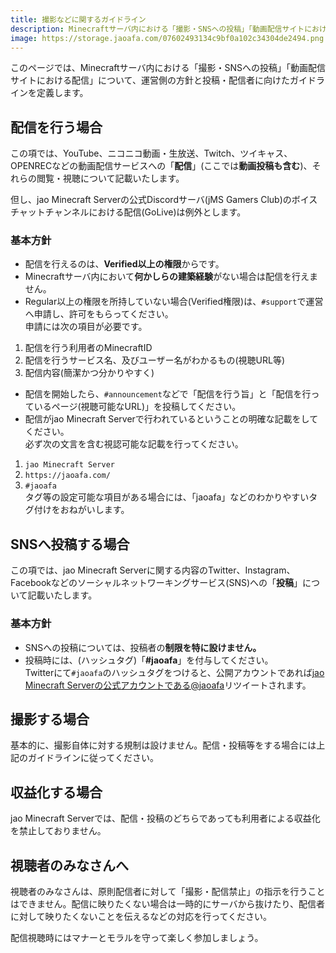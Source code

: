 ```yaml
---
title: 撮影などに関するガイドライン
description: Minecraftサーバ内における「撮影・SNSへの投稿」「動画配信サイトにおける配信」について、運営側の方針と投稿・配信者に向けたガイドラインを定義します。
image: https://storage.jaoafa.com/07602493134c9bf0a102c34304de2494.png
---
```

このページでは、Minecraftサーバ内における「撮影・SNSへの投稿」「動画配信サイトにおける配信」について、運営側の方針と投稿・配信者に向けたガイドラインを定義します。

## 配信を行う場合

この項では、YouTube、ニコニコ動画・生放送、Twitch、ツイキャス、OPENRECなどの動画配信サービスへの「**配信**」(ここでは**動画投稿も含む**)、それらの閲覧・視聴について記載いたします。

但し、jao Minecraft Serverの公式Discordサーバ(jMS Gamers Club)のボイスチャットチャンネルにおける配信(GoLive)は例外とします。

### 基本方針

- 配信を行えるのは、**Verified以上の権限**からです。
- Minecraftサーバ内において**何かしらの建築経験**がない場合は配信を行えません。
- Regular以上の権限を所持していない場合(Verified権限)は、`#support`で運営へ申請し、許可をもらってください。  
申請には次の項目が必要です。

1. 配信を行う利用者のMinecraftID
2. 配信を行うサービス名、及びユーザー名がわかるもの(視聴URL等)
3. 配信内容(簡潔かつ分かりやすく)

- 配信を開始したら、`#announcement`などで「配信を行う旨」と「配信を行っているページ(視聴可能なURL)」を投稿してください。
- 配信がjao Minecraft Serverで行われているということの明確な記載をしてください。  
必ず次の文言を含む視認可能な記載を行ってください。

1. `jao Minecraft Server`
2. `https://jaoafa.com/`
3. `#jaoafa`  
タグ等の設定可能な項目がある場合には、「jaoafa」などのわかりやすいタグ付けをおねがいします。

## SNSへ投稿する場合

この項では、jao Minecraft Serverに関する内容のTwitter、Instagram、Facebookなどのソーシャルネットワーキングサービス(SNS)への「**投稿**」について記載いたします。

### 基本方針

- SNSへの投稿については、投稿者の**制限を特に設けません。**
- 投稿時には、(ハッシュタグ)「**#jaoafa**」を付与してください。  
  Twitterにて`#jaoafa`のハッシュタグをつけると、公開アカウントであれば[jao Minecraft Serverの公式アカウントである@jaoafa](https://twitter.com/jaoafa)リツイートされます。

## 撮影する場合

基本的に、撮影自体に対する規制は設けません。配信・投稿等をする場合には上記のガイドラインに従ってください。

## 収益化する場合

jao Minecraft Serverでは、配信・投稿のどちらであっても利用者による収益化を禁止しておりません。

## 視聴者のみなさんへ

視聴者のみなさんは、原則配信者に対して「撮影・配信禁止」の指示を行うことはできません。配信に映りたくない場合は一時的にサーバから抜けたり、配信者に対して映りたくないことを伝えるなどの対応を行ってください。

配信視聴時にはマナーとモラルを守って楽しく参加しましょう。
